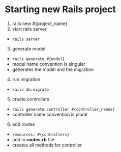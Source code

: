 # Starting new Rails project

1. rails new #{project_name}
2. start rails server
  * ```rails server```
3. generate model
  * ```rails generate #{model}```
  * model name convention is singular
  * generates the model and the migration
4. run migration
  * ```rails db:migrate```
5. create controllers
  * ```rails generate controller #{controller_names}```
  * controller name convention is plural
6. add routes
  * ```resources: #{controllers}```
  * add in **routes.rb** file
  * creates all methods for controller

